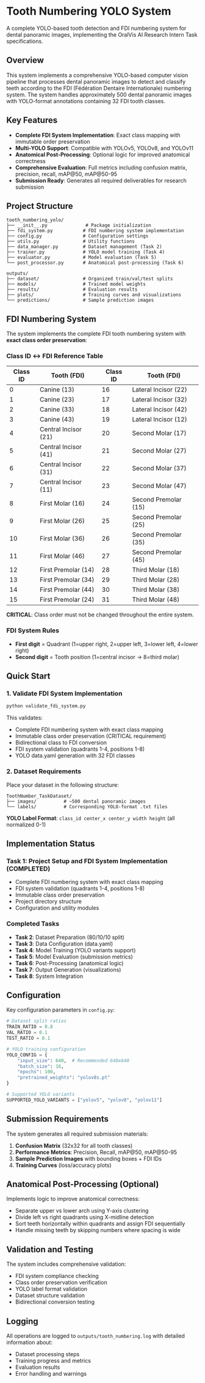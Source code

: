 # Tooth Numbering YOLO System

A complete YOLO-based tooth detection and FDI numbering system for dental panoramic images, implementing the OralVis AI Research Intern Task specifications.

## Overview

This system implements a comprehensive YOLO-based computer vision pipeline that processes dental panoramic images to detect and classify teeth according to the FDI (Fédération Dentaire Internationale) numbering system. The system handles approximately 500 dental panoramic images with YOLO-format annotations containing 32 FDI tooth classes.

## Key Features

- **Complete FDI System Implementation**: Exact class mapping with immutable order preservation
- **Multi-YOLO Support**: Compatible with YOLOv5, YOLOv8, and YOLOv11
- **Anatomical Post-Processing**: Optional logic for improved anatomical correctness
- **Comprehensive Evaluation**: Full metrics including confusion matrix, precision, recall, mAP@50, mAP@50-95
- **Submission Ready**: Generates all required deliverables for research submission

## Project Structure

```
tooth_numbering_yolo/
├── __init__.py              # Package initialization
├── fdi_system.py           # FDI numbering system implementation
├── config.py               # Configuration settings
├── utils.py                # Utility functions
├── data_manager.py         # Dataset management (Task 2)
├── trainer.py              # YOLO model training (Task 4)
├── evaluator.py            # Model evaluation (Task 5)
└── post_processor.py       # Anatomical post-processing (Task 6)

outputs/
├── dataset/                # Organized train/val/test splits
├── models/                 # Trained model weights
├── results/                # Evaluation results
├── plots/                  # Training curves and visualizations
└── predictions/            # Sample prediction images
```

## FDI Numbering System

The system implements the complete FDI tooth numbering system with **exact class order preservation**:

### Class ID ↔ FDI Reference Table

| Class ID | Tooth (FDI) | Class ID | Tooth (FDI) |
|----------|-------------|----------|-------------|
| 0 | Canine (13) | 16 | Lateral Incisor (22) |
| 1 | Canine (23) | 17 | Lateral Incisor (32) |
| 2 | Canine (33) | 18 | Lateral Incisor (42) |
| 3 | Canine (43) | 19 | Lateral Incisor (12) |
| 4 | Central Incisor (21) | 20 | Second Molar (17) |
| 5 | Central Incisor (41) | 21 | Second Molar (27) |
| 6 | Central Incisor (31) | 22 | Second Molar (37) |
| 7 | Central Incisor (11) | 23 | Second Molar (47) |
| 8 | First Molar (16) | 24 | Second Premolar (15) |
| 9 | First Molar (26) | 25 | Second Premolar (25) |
| 10 | First Molar (36) | 26 | Second Premolar (35) |
| 11 | First Molar (46) | 27 | Second Premolar (45) |
| 12 | First Premolar (14) | 28 | Third Molar (18) |
| 13 | First Premolar (34) | 29 | Third Molar (28) |
| 14 | First Premolar (44) | 30 | Third Molar (38) |
| 15 | First Premolar (24) | 31 | Third Molar (48) |

**CRITICAL**: Class order must not be changed throughout the entire system.

### FDI System Rules

- **First digit** = Quadrant (1=upper right, 2=upper left, 3=lower left, 4=lower right)
- **Second digit** = Tooth position (1=central incisor → 8=third molar)

## Quick Start

### 1. Validate FDI System Implementation

```bash
python validate_fdi_system.py
```

This validates:
- Complete FDI numbering system with exact class mapping
- Immutable class order preservation (CRITICAL requirement)
- Bidirectional class to FDI conversion
- FDI system validation (quadrants 1-4, positions 1-8)
- YOLO data.yaml generation with 32 FDI classes

### 2. Dataset Requirements

Place your dataset in the following structure:
```
ToothNumber_TaskDataset/
├── images/          # ~500 dental panoramic images
└── labels/          # Corresponding YOLO-format .txt files
```

**YOLO Label Format**: `class_id center_x center_y width height` (all normalized 0-1)

## Implementation Status

### Task 1: Project Setup and FDI System Implementation (COMPLETED)

- Complete FDI numbering system with exact class mapping
- FDI system validation (quadrants 1-4, positions 1-8)
- Immutable class order preservation
- Project directory structure
- Configuration and utility modules

### Completed Tasks

- **Task 2**: Dataset Preparation (80/10/10 split)
- **Task 3**: Data Configuration (data.yaml)
- **Task 4**: Model Training (YOLO variants support)
- **Task 5**: Model Evaluation (submission metrics)
- **Task 6**: Post-Processing (anatomical logic)
- **Task 7**: Output Generation (visualizations)
- **Task 8**: System Integration

## Configuration

Key configuration parameters in `config.py`:

```python
# Dataset split ratios
TRAIN_RATIO = 0.8
VAL_RATIO = 0.1
TEST_RATIO = 0.1

# YOLO training configuration
YOLO_CONFIG = {
    "input_size": 640,  # Recommended 640x640
    "batch_size": 16,
    "epochs": 100,
    "pretrained_weights": "yolov8s.pt"
}

# Supported YOLO variants
SUPPORTED_YOLO_VARIANTS = ["yolov5", "yolov8", "yolov11"]
```

## Submission Requirements

The system generates all required submission materials:

1. **Confusion Matrix** (32x32 for all tooth classes)
2. **Performance Metrics**: Precision, Recall, mAP@50, mAP@50-95
3. **Sample Prediction Images** with bounding boxes + FDI IDs
4. **Training Curves** (loss/accuracy plots)

## Anatomical Post-Processing (Optional)

Implements logic to improve anatomical correctness:

- Separate upper vs lower arch using Y-axis clustering
- Divide left vs right quadrants using X-midline detection
- Sort teeth horizontally within quadrants and assign FDI sequentially
- Handle missing teeth by skipping numbers where spacing is wide

## Validation and Testing

The system includes comprehensive validation:

- FDI system compliance checking
- Class order preservation verification
- YOLO label format validation
- Dataset structure validation
- Bidirectional conversion testing

## Logging

All operations are logged to `outputs/tooth_numbering.log` with detailed information about:

- Dataset processing steps
- Training progress and metrics
- Evaluation results
- Error handling and warnings

